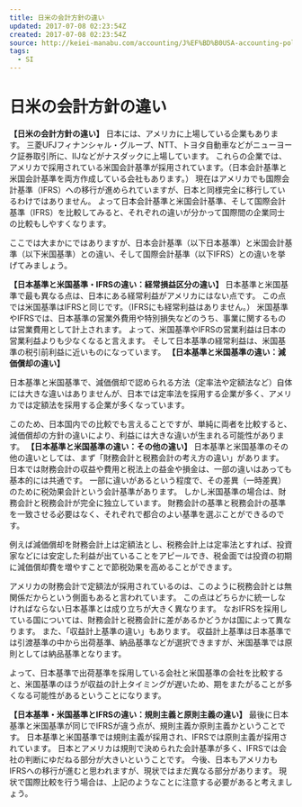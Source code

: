 ```yaml
---
title: 日米の会計方針の違い
updated: 2017-07-08 02:23:54Z
created: 2017-07-08 02:23:54Z
source: http://keiei-manabu.com/accounting/J%EF%BD%B0USA-accounting-policy.html
tags:
  - SI
---
```


# 日米の会計方針の違い

**【日米の会計方針の違い】**
日本には、アメリカに上場している企業もあります。
三菱UFJフィナンシャル・グループ、NTT、トヨタ自動車などがニューヨーク証券取引所に、IIJなどがナスダックに上場しています。
これらの企業では、アメリカで採用されている米国会計基準が採用されています。（日本会計基準と米国会計基準を両方作成している会社もあります。）
現在はアメリカでも国際会計基準（IFRS）への移行が進められていますが、日本と同様完全に移行しているわけではありません。
よって日本会計基準と米国会計基準、そして国際会計基準（IFRS）を比較してみると、それぞれの違いが分かって国際間の企業同士の比較もしやすくなります。

ここでは大まかにではありますが、日本会計基準（以下日本基準）と米国会計基準（以下米国基準）との違い、そして国際会計基準（以下IFRS）との違いを挙げてみましょう。

**【日本基準と米国基準・IFRSの違い：経常損益区分の違い】**
日本基準と米国基準で最も異なる点は、日本にある経常利益がアメリカにはない点です。
この点では米国基準はIFRSと同じです。（IFRSにも経常利益はありません。）
米国基準やIFRSでは、日本基準の営業外費用や特別損失などのうち、事業に関するものは営業費用として計上されます。
よって、米国基準やIFRSの営業利益は日本の営業利益よりも少なくなると言えます。
そして日本基準の経常利益は、米国基準の税引前利益に近いものになっています。
**【日本基準と米国基準の違い：減価償却の違い】**

日本基準と米国基準で、減価償却で認められる方法（定率法や定額法など）自体には大きな違いはありませんが、日本では定率法を採用する企業が多く、アメリカでは定額法を採用する企業が多くなっています。

このため、日本国内での比較でも言えることですが、単純に両者を比較すると、減価償却の方針の違いにより、利益には大きな違いが生まれる可能性があります。
**【日本基準と米国基準の違い：その他の違い】**
日本基準と米国基準のその他の違いとしては、まず「財務会計と税務会計の考え方の違い」があります。
日本では財務会計の収益や費用と税法上の益金や損金は、一部の違いはあっても基本的には共通です。
一部に違いがあるという程度で、その差異（一時差異）のために税効果会計という会計基準があります。
しかし米国基準の場合は、財務会計と税務会計が完全に独立しています。
財務会計の基準と税務会計の基準を一致させる必要はなく、それぞれで都合のよい基準を選ぶことができるのです。

例えば減価償却を財務会計上は定額法とし、税務会計上は定率法とすれば、投資家などには安定した利益が出ていることをアピールでき、税金面では投資の初期に減価償却費を増やすことで節税効果を高めることができます。

アメリカの財務会計で定額法が採用されているのは、このように税務会計とは無関係だからという側面もあると言われています。
この点はどちらかに統一しなければならない日本基準とは成り立ちが大きく異なります。
なおIFRSを採用している国については、財務会計と税務会計に差があるかどうかは国によって異なります。
また、「収益計上基準の違い」もあります。
収益計上基準は日本基準では引渡基準の中から出荷基準、納品基準などが選択できますが、米国基準では原則としては納品基準となります。

よって、日本基準で出荷基準を採用している会社と米国基準の会社を比較すると、米国基準のほうが収益の計上タイミングが遅いため、期をまたがることが多くなる可能性があるということになります。

**【日本基準・米国基準とIFRSの違い：規則主義と原則主義の違い】**
最後に日本基準と米国基準が同じでIFRSが違う点が、規則主義か原則主義かということです。
日本基準と米国基準では規則主義が採用され、IFRSでは原則主義が採用されています。
日本とアメリカは規則で決められた会計基準が多く、IFRSでは会社の判断にゆだねる部分が大きいということです。
今後、日本もアメリカもIFRSへの移行が進むと思われますが、現状ではまだ異なる部分があります。
現状で国際比較を行う場合は、上記のようなことに注意する必要があると考えましょう。
